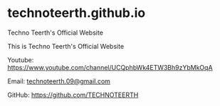 # technoteerth.github.io
Techno Teerth's Official Website

This is Techno Teerth's Official Website

Youtube: https://www.youtube.com/channel/UCQphbWk4ETW3Bh9zYbMkOqA

Email: technoteerth.09@gmail.com

GitHub: https://github.com/TECHNOTEERTH
